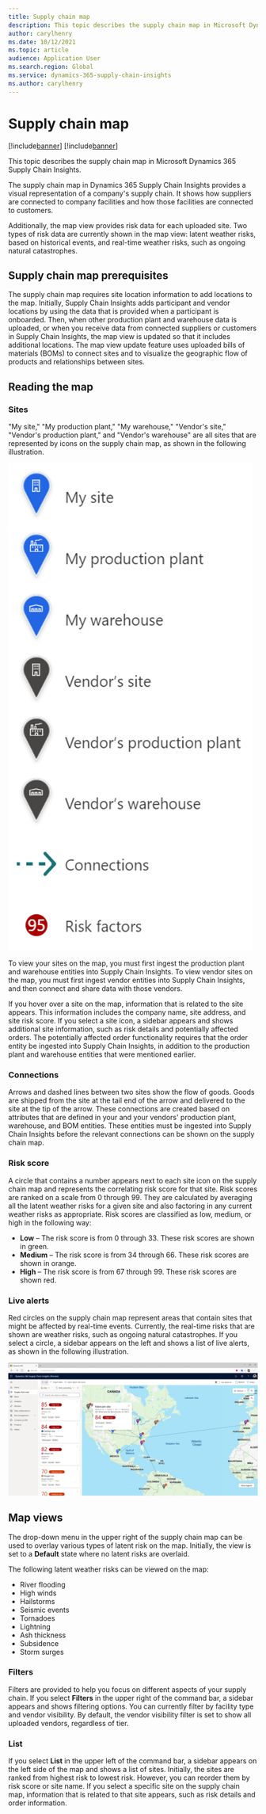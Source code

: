 ```yaml
---
title: Supply chain map
description: This topic describes the supply chain map in Microsoft Dynamics 365 Supply Chain Insights.
author: carylhenry
ms.date: 10/12/2021
ms.topic: article
audience: Application User
ms.search.region: Global
ms.service: dynamics-365-supply-chain-insights
ms.author: carylhenry
---
```


# Supply chain map

[!include[banner](includes/banner.md)]
[!include[banner](includes/preview-banner.md)]

This topic describes the supply chain map in Microsoft Dynamics 365 Supply Chain Insights.

The supply chain map in Dynamics 365 Supply Chain Insights provides a visual representation of a company's supply chain. It shows how suppliers are connected to company facilities and how those facilities are connected to customers.

Additionally, the map view provides risk data for each uploaded site. Two types of risk data are currently shown in the map view: latent weather risks, based on historical events, and real-time weather risks, such as ongoing natural catastrophes.

## Supply chain map prerequisites

The supply chain map requires site location information to add locations to the map. Initially, Supply Chain Insights adds participant and vendor locations by using the data that is provided when a participant is onboarded. Then, when other production plant and warehouse data is uploaded, or when you receive data from connected suppliers or customers in Supply Chain Insights, the map view is updated so that it includes additional locations. The map view update feature uses uploaded bills of materials (BOMs) to connect sites and to visualize the geographic flow of products and relationships between sites.

## Reading the map

### Sites

"My site," "My production plant," "My warehouse," "Vendor's site," "Vendor's production plant," and "Vendor's warehouse" are all sites that are represented by icons on the supply chain map, as shown in the following illustration.

![Icons that represent different types of locations on the supply chain map.](media/supply-chain-map-legend.PNG)

To view your sites on the map, you must first ingest the production plant and warehouse entities into Supply Chain Insights. To view vendor sites on the map, you must first ingest vendor entities into Supply Chain Insights, and then connect and share data with those vendors.

If you hover over a site on the map, information that is related to the site appears. This information includes the company name, site address, and site risk score. If you select a site icon, a sidebar appears and shows additional site information, such as risk details and potentially affected orders. The potentially affected order functionality requires that the order entity be ingested into Supply Chain Insights, in addition to the production plant and warehouse entities that were mentioned earlier.

### Connections

Arrows and dashed lines between two sites show the flow of goods. Goods are shipped from the site at the tail end of the arrow and delivered to the site at the tip of the arrow. These connections are created based on attributes that are defined in your and your vendors' production plant, warehouse, and BOM entities. These entities must be ingested into Supply Chain Insights before the relevant connections can be shown on the supply chain map.

### Risk score

A circle that contains a number appears next to each site icon on the supply chain map and represents the correlating risk score for that site. Risk scores are ranked on a scale from 0 through 99. They are calculated by averaging all the latent weather risks for a given site and also factoring in any current weather risks as appropriate. Risk scores are classified as low, medium, or high in the following way:

- **Low** – The risk score is from 0 through 33. These risk scores are shown in green.
- **Medium** – The risk score is from 34 through 66. These risk scores are shown in orange.
- **High** – The risk score is from 67 through 99. These risk scores are shown red.

### Live alerts

Red circles on the supply chain map represent areas that contain sites that might be affected by real-time events. Currently, the real-time risks that are shown are weather risks, such as ongoing natural catastrophes. If you select a circle, a sidebar appears on the left and shows a list of live alerts, as shown in the following illustration.

![Sidebar that lists sites and their risk scores.](media/supply-chain-map.PNG)

## Map views

The drop-down menu in the upper right of the supply chain map can be used to overlay various types of latent risk on the map. Initially, the view is set to a **Default** state where no latent risks are overlaid.

The following latent weather risks can be viewed on the map:

- River flooding
- High winds
- Hailstorms
- Seismic events
- Tornadoes
- Lightning
- Ash thickness
- Subsidence
- Storm surges

### Filters

Filters are provided to help you focus on different aspects of your supply chain. If you select **Filters** in the upper right of the command bar, a sidebar appears and shows filtering options. You can currently filter by facility type and vendor visibility. By default, the vendor visibility filter is set to show all uploaded vendors, regardless of tier.

### List

If you select **List** in the upper left of the command bar, a sidebar appears on the left side of the map and shows a list of sites. Initially, the sites are ranked from highest risk to lowest risk. However, you can reorder them by risk score or site name. If you select a specific site on the supply chain map, information that is related to that site appears, such as risk details and order information.
